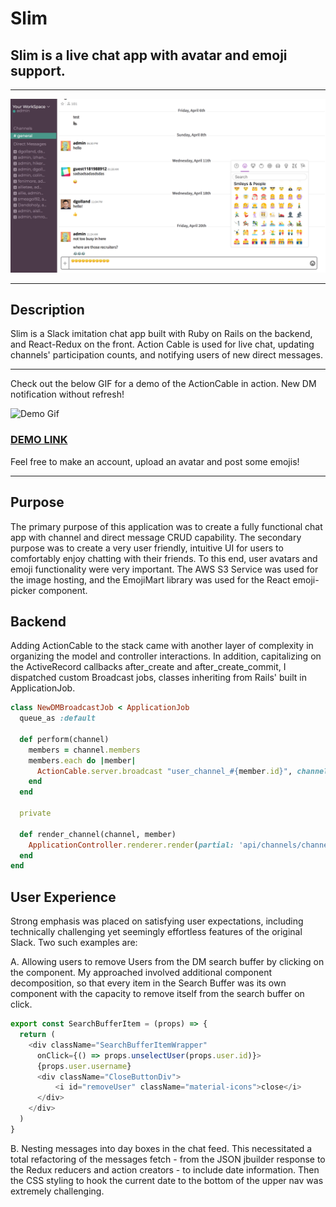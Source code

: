 # Slim

## Slim is a live chat app with avatar and emoji support.

___

![Screen_Shot](https://raw.githubusercontent.com/rictorlome/slim/master/app/assets/images/Screen%20Shot%202018-05-01%20at%209.39.00%20AM.png)
___

## Description

Slim is a Slack imitation chat app built with Ruby on Rails on the backend, and React-Redux on the front. Action Cable is used for live chat, updating channels' participation counts, and notifying users of new direct messages.
___

Check out the below GIF for a demo of the ActionCable in action. New DM notification without refresh!

![Demo Gif](https://media.giphy.com/media/229P924TnXS3t2oj83/giphy.gif)

### [DEMO LINK](https://getonslim.com)

Feel free to make an account, upload an avatar and post some emojis!

---

## Purpose

The primary purpose of this application was to create a fully functional chat app with channel and direct message CRUD capability. The secondary purpose was to create a very user friendly, intuitive UI for users to comfortably enjoy chatting with their friends. To this end, user avatars and emoji functionality were very important. The AWS S3 Service was used for the image hosting, and the EmojiMart library was used for the React emoji-picker component.

## Backend

Adding ActionCable to the stack came with another layer of complexity in organizing the model and controller interactions. In addition, capitalizing on the ActiveRecord callbacks after_create and after_create_commit, I dispatched custom Broadcast jobs, classes inheriting from Rails' built in ApplicationJob.

``` ruby
class NewDMBroadcastJob < ApplicationJob
  queue_as :default

  def perform(channel)
    members = channel.members
    members.each do |member|
      ActionCable.server.broadcast "user_channel_#{member.id}", channel: render_channel(channel, member)
    end
  end

  private

  def render_channel(channel, member)
    ApplicationController.renderer.render(partial: 'api/channels/channel', locals: {channel: channel, member: member})
  end
end
```

## User Experience

Strong emphasis was placed on satisfying user expectations, including technically challenging yet seemingly effortless features of the original Slack.
Two such examples are:

 A. Allowing users to remove Users from the DM search buffer by clicking on the component. My approached involved additional component decomposition, so that every item in the Search Buffer was its own component with the capacity to remove itself from the search buffer on click.

  ``` javascript
  export const SearchBufferItem = (props) => {
    return (
      <div className="SearchBufferItemWrapper"
        onClick={() => props.unselectUser(props.user.id)}>
        {props.user.username}
        <div className="CloseButtonDiv">
            <i id="removeUser" className="material-icons">close</i>
        </div>
      </div>
    )
  }
  ```

B. Nesting messages into day boxes in the chat feed. This necessitated a total refactoring of the messages fetch - from the JSON jbuilder response to the Redux reducers and action creators - to include date information. Then the CSS styling to hook the current date to the bottom of the upper nav was extremely challenging.
